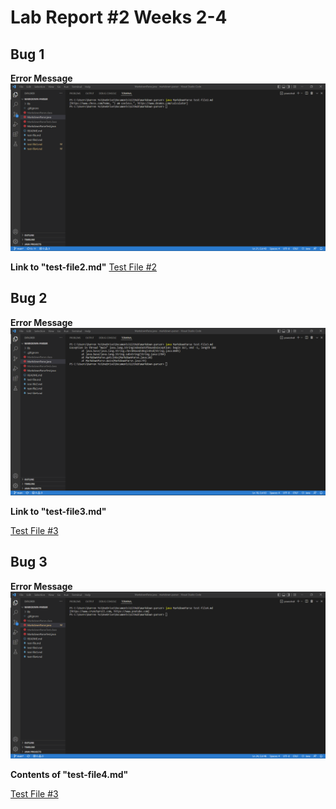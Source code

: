 # Lab Report #2 Weeks 2-4

## Bug 1

**Error Message**
![Image](error1.png)

**Link to "test-file2.md"**
  [Test File #2](https://github.com/damiyu/markdown-parser/blob/main/test-file2.md)

## Bug 2

**Error Message**
![Image](error2.png)

**Link to "test-file3.md"**

[Test File #3](https://github.com/damiyu/markdown-parser/blob/main/test-file3.md)

## Bug 3

**Error Message**
![Image](error3.png)

**Contents of "test-file4.md"**

[Test File #3](https://github.com/damiyu/markdown-parser/blob/main/test-file4.md)
